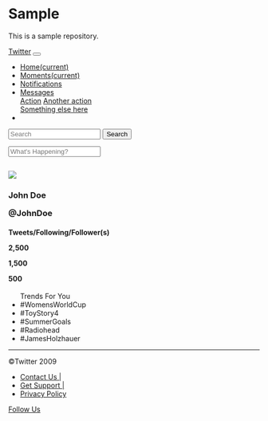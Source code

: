 # Sample
This is a sample repository. 
<!DOCTYPE html>
<html lang="en">
<head>
    <link type="text/css" rel="stylesheet" href="Twitter.css">
  <meta charset="UTF-8">
  <title>Strapping Good Cofffee</title>
  <link rel="stylesheet" href="https://stackpath.bootstrapcdn.com/bootstrap/4.3.1/css/bootstrap.min.css" integrity="sha384-ggOyR0iXCbMQv3Xipma34MD+dH/1fQ784/j6cY/iJTQUOhcWr7x9JvoRxT2MZw1T" crossorigin="anonymous">
</head>
<body>
  <!-- jQuery first, then Popper.js, then Bootstrap JS -->
  <script src="https://code.jquery.com/jquery-3.4.1.min.js" integrity="sha256-CSXorXvZcTkaix6Yvo6HppcZGetbYMGWSFlBw8HfCJo=" crossorigin="anonymous"></script>
  <nav class="navbar navbar-expand-lg navbar-light bg-light">
  <a class="navbar-brand" href="#">Twitter</a>
  <button class="navbar-toggler" type="button" data-toggle="collapse" data-target="#navbarSupportedContent" aria-controls="navbarSupportedContent" aria-expanded="false" aria-label="Toggle navigation">
    <span class="navbar-toggler-icon"></span>
  </button>
  <div class="collapse navbar-collapse" id="navbarSupportedContent">
    <ul class="navbar-nav mr-auto">
      <li class="nav-item active">
        <a class="nav-link" href="#">Home<span class="sr-only">(current)</span></a>
      </li>
      <li class="nav-item">
        <a class="nav-link" href="#">Moments<span class="sr-only">(current)</span></a>
      </li>
      <li class="nav-item">
        <a class="nav-link" href="#">Notifications</a>
      </li>
      <li class="nav-item dropdown">
        <a class="nav-link dropdown-toggle" href="#" id="navbarDropdown" role="button" data-toggle="dropdown" aria-haspopup="true" aria-expanded="false">
          Messages
        </a>
        <div class="dropdown-menu" aria-labelledby="navbarDropdown">
          <a class="dropdown-item" href="#">Action</a>
          <a class="dropdown-item" href="#">Another action</a>
          <div class="dropdown-divider"></div>
          <a class="dropdown-item" href="#">Something else here</a>
        </div>
      </li>
      <li class="nav-item">
      </li>
    </ul>
    <form class="form-inline my-2 my-lg-0">
      <input class="form-control mr-sm-2" type="search" placeholder="Search" aria-label="Search">
      <button class="btn btn-outline-success my-2 my-sm-0" type="submit">Search</button>
    </form>
  </div>
</nav>
<div class="row">
    <div class="col-md-4">
    </div>
    <div class="col-md-4">
      <input class="form-control mr-sm-2" type="What's Happening?" placeholder="What's Happening?" aria-label="What's Happening?">
    </div>
        <div class="col-md-4">
        </div>
    </div>
    <div class="jumbotron">
      <div class="container features">
        <div class="row">
            <div class="col-xs-12 col-sm-4">
                <img class="img-fluid" src="">
        	    <p></p>
        	</div>
        	<div class="col-xs-12 col-sm-4">
        	    <img class="img-fluid" src="">
        	    <p></p>
        	</div>
          <p class="TweetTextSize js-tweet-text tweet-text" lang="en" data-aria-label-part="0">
            <div class="container-fluid mission">
              <div class="row">
                <img class="img-fluid" src="https://vignette.wikia.nocookie.net/endurance/images/5/59/Discipline.png/revision/latest?cb=20110822195008">
              </p>
            </div>
          </h2>
                <h3> John Doe
              <p>@JohnDoe
        <h4>Tweets/Following/Follower(s)
              <div class="row">
              <div class="col-md-1">
                  <p>2,500</p>
                </div>
              <div class="col-md-1">
                <p>1,500</p>
              </div>
              <div class="col-md-2">
                <p>500</p>
              </div>
          </h4>
          <ul>Trends For You
            <li>#WomensWorldCup</li>
            <li>#ToyStory4</li>
            <li>#SummerGoals</li>
            <li>#Radiohead</li>
            <li>#JamesHolzhauer</li>
          </ul>
        	<div class="col-xs-12 col-sm-6">
            <div class="list">
        </h3>
        </div>
      </div>
      <hr class="my-4">
    </div>
    <div class="embed-fluid embed-responsive-16by9">
    </div>
    <footer class="container-fluid">
      <div class="row">
        <div class="col-md-4">©Twitter 2009 </div>
        <div class="col-md-4">
          <ul class="nav nav-pills">
            <li><a href="#">Contact Us &#124; </a></li>
            <li><a href="#">Get Support &#124; </a></li>
            <li><a href="#">Privacy Policy</a></li>
          </ul>
        </div>
        <div class="col-md-4">
          <p class="text-right"><a href="#">Follow Us</a></p>
        </div>
      </div>
    </footer>
    </body>
    </html>
